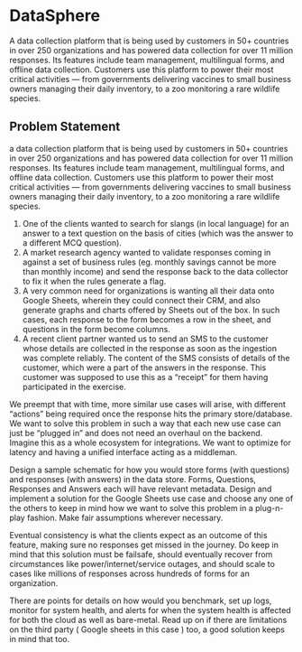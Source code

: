 # DataSphere

A data collection platform that is being used by customers in 50+ countries in over 250 organizations and has powered data collection for over 11 million responses. Its features include team management, multilingual forms, and offline data collection. Customers use this platform to power their most critical activities — from governments delivering vaccines to small business owners managing their daily inventory, to a zoo monitoring a rare wildlife species.

## Problem Statement
a data collection platform that is being used by customers in 50+ countries in over 250 organizations and has powered data collection for over 11 million responses. Its features include team management, multilingual forms, and offline data collection. Customers use this platform to power their most critical activities — from governments delivering vaccines to small business owners managing their daily inventory, to a zoo monitoring a rare wildlife species.

1. One of the clients wanted to search for slangs (in local language) for an answer to a text question on the basis of cities (which was the answer to a different MCQ question).
2. A market research agency wanted to validate responses coming in against a set of business rules (eg. monthly savings cannot be more than monthly income) and send the response back to the data collector to fix it when the rules generate a flag.
3. A very common need for organizations is wanting all their data onto Google Sheets, wherein they could connect their CRM, and also generate graphs and charts offered by Sheets out of the box. In such cases, each response to the form becomes a row in the sheet, and questions in the form become columns.
4. A recent client partner wanted us to send an SMS to the customer whose details are collected in the response as soon as the ingestion was complete reliably. The content of the SMS consists of details of the customer, which were a part of the answers in the response. This customer was supposed to use this as a “receipt” for them having participated in the exercise.


We preempt that with time, more similar use cases will arise, with different “actions” being required once the response hits the primary store/database. We want to solve this problem in such a way that each new use case can just be “plugged in” and does not need an overhaul on the backend. Imagine this as a whole ecosystem for integrations. We want to optimize for latency and having a unified interface acting as a middleman.

Design a sample schematic for how you would store forms (with questions) and responses (with answers) in the data store. Forms, Questions, Responses and Answers each will have relevant metadata. Design and implement a solution for the Google Sheets use case and choose any one of the others to keep in mind how we want to solve this problem in a plug-n-play fashion. Make fair assumptions wherever necessary.

Eventual consistency is what the clients expect as an outcome of this feature, making sure no responses get missed in the journey. Do keep in mind that this solution must be failsafe, should eventually recover from circumstances like power/internet/service outages, and should scale to cases like millions of responses across hundreds of forms for an organization. 


There are points for details on how would you benchmark, set up logs, monitor for system health, and alerts for when the system health is affected for both the cloud as well as bare-metal. Read up on if there are limitations on the third party ( Google sheets in this case ) too, a good solution keeps in mind that too.


